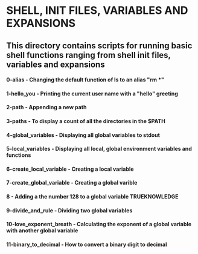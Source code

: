 # SHELL, INIT FILES, VARIABLES AND EXPANSIONS
## This directory contains scripts for running basic shell functions ranging from shell init files, variables and expansions
#### 0-alias - Changing the default function of ls to an alias "rm *"
#### 1-hello_you - Printing the current user name with a "hello" greeting
#### 2-path - Appending a new path 
#### 3-paths - To display a count of all the directories in the $PATH 
#### 4-global_variables - Displaying all global variables to stdout
#### 5-local_variables - Displaying all local, global environment variables and functions
#### 6-create_local_variable - Creating a local variable 
#### 7-create_global_variable - Creating a global varible 
#### 8 - Adding a the number 128 to a global variable TRUEKNOWLEDGE
#### 9-divide_and_rule - Dividing two global variables 
#### 10-love_exponent_breath - Calculating the exponent of a global variable with another global variable
#### 11-binary_to_decimal - How to convert a binary digit to decimal  
